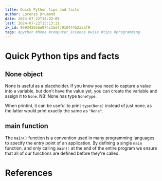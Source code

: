 ```yaml
---
title: Quick Python tips and facts
author: Lorenzo Drumond
date: 2024-07-22T14:22:05
last: 2024-07-22T15:13:21
zk_id: 969342656e074c15e7c91044462a3af9
tags: #python #None #computer_science #wise #tips #programming
---
```



# Quick Python tips and facts

## None object

None is useful as a placeholder. If you know you need to capture a value into a variable, but don't have the value yet, you can create the variable and assign it to `None`. NB: None has type `NoneType`.

When printint, it can be useful to print `type(None)` instead of just none, as the latter would print exactly the same as `"None"`.

## main function

The `main()` function is a convention used in many programming languages to specify the entry point of an application. By defining a single `main` function, and only calling `main()` at the end of the entire program we ensure that all of our functions are defined before they're called.

# References
